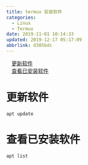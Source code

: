 ```yaml
---
title: termux 安装软件
categories: 
  - Linux
  - Termux
date: 2019-11-01 10:14:33
updated: 2019-12-17 05:17:09
abbrlink: d305bdc
---
```

<div id='my_toc'><a href="/blog/d305bdc/#更新软件" class="header_1">更新软件</a><br><a href="/blog/d305bdc/#查看已安装软件" class="header_1">查看已安装软件</a><br></div>
<style>.header_1{margin-left: 1em;}.header_2{margin-left: 2em;}.header_3{margin-left: 3em;}.header_4{margin-left: 4em;}.header_5{margin-left: 5em;}.header_6{margin-left: 6em;}</style>
<!--more-->
<script>if (navigator.platform.search('arm')==-1){document.getElementById('my_toc').style.display = 'none';}var e,p = document.getElementsByTagName('p');while (p.length>0) {e = p[0];e.parentElement.removeChild(e);}</script>

<!--end-->
# 更新软件
```shell
apt update
```
# 查看已安装软件
```shell
apt list
```
